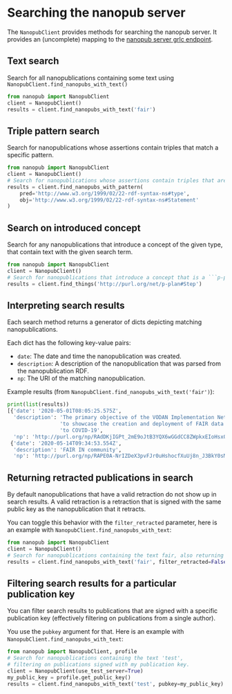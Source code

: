 # Searching the nanopub server
The `NanopubClient` provides methods for searching the nanopub server. It provides an (uncomplete) mapping to the [nanopub server grlc endpoint](http://grlc.nanopubs.lod.labs.vu.nl/api/local/local).

## Text search
Search for all nanopublications containing some text using `NanopubClient.find_nanopubs_with_text()`
```python
from nanopub import NanopubClient
client = NanopubClient()
results = client.find_nanopubs_with_text('fair')
```

## Triple pattern search
Search for nanopublications whose assertions contain triples that match a specific pattern.
```python
from nanopub import NanopubClient
client = NanopubClient()
# Search for nanopublications whose assertions contain triples that are ```rdf:Statement```s.
results = client.find_nanopubs_with_pattern(
    pred='http://www.w3.org/1999/02/22-rdf-syntax-ns#type',
    obj='http://www.w3.org/1999/02/22-rdf-syntax-ns#Statement'
)
```

## Search on introduced concept
Search for any nanopublications that introduce a concept of the given type, that contain text with the given search term.
```python
from nanopub import NanopubClient
client = NanopubClient()
# Search for nanopublications that introduce a concept that is a ```p-plan:Step```.
results = client.find_things('http://purl.org/net/p-plan#Step')
```

## Interpreting search results
Each search method returns a generator of dicts depicting matching nanopublications.

Each dict has the following key-value pairs:
* `date`: The date and time the nanopublication was created.
* `description`: A description of the nanopublication that was parsed from the nanopublication RDF.
* `np`: The URI of the matching nanopublication.

Example results (from `NanopubClient.find_nanopubs_with_text('fair')`):
```python
print(list(results))
[{'date': '2020-05-01T08:05:25.575Z',
  'description': 'The primary objective of the VODAN Implementation Network is '
                 'to showcase the creation and deployment of FAIR data related '
                 'to COVID-19',
  'np': 'http://purl.org/np/RAdDKjIGPt_2mE9oJtB3YQX6wGGdCC8ZWpkxEIoHsxOjE'},
 {'date': '2020-05-14T09:34:53.554Z',
  'description': 'FAIR IN community',
  'np': 'http://purl.org/np/RAPE0A-NrIZDeX3pvFJr0uHshocfXuUj8n_J3BkY0sMuU'}]
```

## Returning retracted publications in search
By default nanopublications that have a valid retraction do not show up in search results. A valid retraction is a retraction that is signed with the same public key as the nanopublication that it retracts.

You can toggle this behavior with the `filter_retracted` parameter, here is an example with `NanopubClient.find_nanopubs_with_text`:

```python
from nanopub import NanopubClient
client = NanopubClient()
# Search for nanopublications containing the text fair, also returning retracted publications.
results = client.find_nanopubs_with_text('fair', filter_retracted=False)
```

## Filtering search results for a particular publication key
You can filter search results to publications that are signed with a specific publication key (effectively filtering on publications from a single author). 

You use the `pubkey` argument for that. Here is an example with `NanopubClient.find_nanopubs_with_text`:

```python
from nanopub import NanopubClient, profile
# Search for nanopublications containing the text 'test',
# filtering on publications signed with my publication key.
client = NanopubClient(use_test_server=True)
my_public_key = profile.get_public_key()
results = client.find_nanopubs_with_text('test', pubkey=my_public_key)
```
